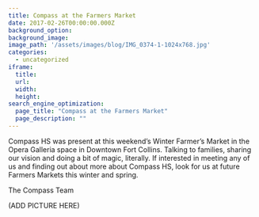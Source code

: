 ```yaml
---
title: Compass at the Farmers Market
date: 2017-02-26T00:00:00.000Z
background_option: 
background_image: 
image_path: '/assets/images/blog/IMG_0374-1-1024x768.jpg'
categories:
  - uncategorized
iframe: 
  title: 
  url:  
  width: 
  height:
search_engine_optimization:
  page_title: "Compass at the Farmers Market"
  page_description: ""
---
```


Compass HS was present at this weekend’s Winter Farmer’s Market in the Opera Galleria space in Downtown Fort Collins.  Talking to families, sharing our vision and doing a bit of magic, literally.  If interested in meeting any of us and finding out about more about Compass HS, look for us at future Farmers Markets this winter and spring.

The Compass Team

(ADD PICTURE HERE)
